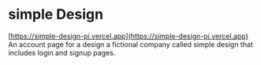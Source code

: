 # simple Design
[https://simple-design-pi.vercel.app](https://simple-design-pi.vercel.app)
An account page for a design a fictional company called simple design that includes login and signup pages.
